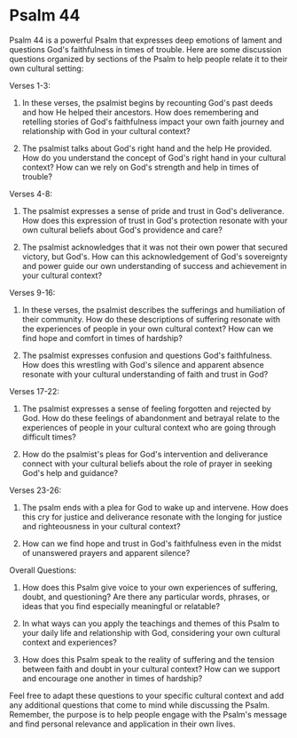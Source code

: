 # Psalm 44

Psalm 44 is a powerful Psalm that expresses deep emotions of lament and questions God's faithfulness in times of trouble. Here are some discussion questions organized by sections of the Psalm to help people relate it to their own cultural setting:

Verses 1-3:

1. In these verses, the psalmist begins by recounting God's past deeds and how He helped their ancestors. How does remembering and retelling stories of God's faithfulness impact your own faith journey and relationship with God in your cultural context?

2. The psalmist talks about God's right hand and the help He provided. How do you understand the concept of God's right hand in your cultural context? How can we rely on God's strength and help in times of trouble?

Verses 4-8:

1. The psalmist expresses a sense of pride and trust in God's deliverance. How does this expression of trust in God's protection resonate with your own cultural beliefs about God's providence and care?

2. The psalmist acknowledges that it was not their own power that secured victory, but God's. How can this acknowledgement of God's sovereignty and power guide our own understanding of success and achievement in your cultural context?

Verses 9-16:

1. In these verses, the psalmist describes the sufferings and humiliation of their community. How do these descriptions of suffering resonate with the experiences of people in your own cultural context? How can we find hope and comfort in times of hardship?

2. The psalmist expresses confusion and questions God's faithfulness. How does this wrestling with God's silence and apparent absence resonate with your cultural understanding of faith and trust in God?

Verses 17-22:

1. The psalmist expresses a sense of feeling forgotten and rejected by God. How do these feelings of abandonment and betrayal relate to the experiences of people in your cultural context who are going through difficult times?

2. How do the psalmist's pleas for God's intervention and deliverance connect with your cultural beliefs about the role of prayer in seeking God's help and guidance?

Verses 23-26:

1. The psalm ends with a plea for God to wake up and intervene. How does this cry for justice and deliverance resonate with the longing for justice and righteousness in your cultural context?

2. How can we find hope and trust in God's faithfulness even in the midst of unanswered prayers and apparent silence?

Overall Questions:

1. How does this Psalm give voice to your own experiences of suffering, doubt, and questioning? Are there any particular words, phrases, or ideas that you find especially meaningful or relatable?

2. In what ways can you apply the teachings and themes of this Psalm to your daily life and relationship with God, considering your own cultural context and experiences?

3. How does this Psalm speak to the reality of suffering and the tension between faith and doubt in your cultural context? How can we support and encourage one another in times of hardship?

Feel free to adapt these questions to your specific cultural context and add any additional questions that come to mind while discussing the Psalm. Remember, the purpose is to help people engage with the Psalm's message and find personal relevance and application in their own lives.